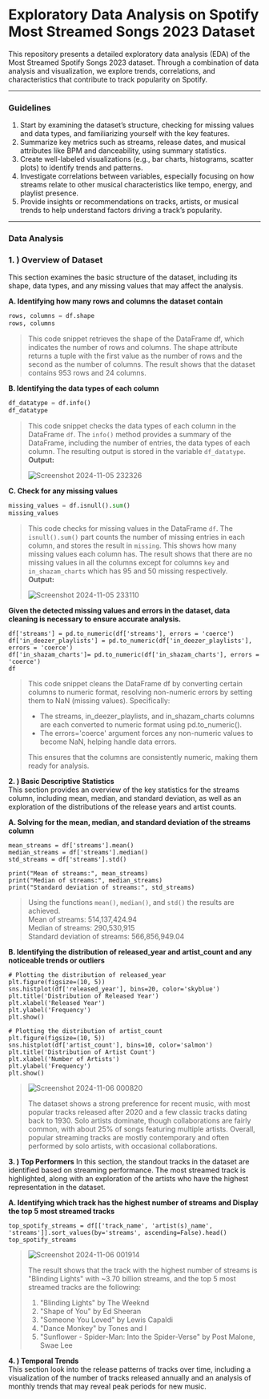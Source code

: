 # Exploratory Data Analysis on Spotify Most Streamed Songs 2023 Dataset
This repository presents a detailed exploratory data analysis (EDA) of the Most Streamed Spotify Songs 2023 dataset. Through a combination of data analysis and visualization, we explore trends, correlations, and characteristics that contribute to track popularity on Spotify.
___
### Guidelines
1. Start by examining the dataset’s structure, checking for missing values and data types, and familiarizing yourself with the key features.
2. Summarize key metrics such as streams, release dates, and musical attributes like BPM and danceability, using summary statistics.
3. Create well-labeled visualizations (e.g., bar charts, histograms, scatter plots) to identify trends and patterns.
4. Investigate correlations between variables, especially focusing on how streams relate to other musical characteristics like tempo, energy, and playlist presence.
5. Provide insights or recommendations on tracks, artists, or musical trends to help understand factors driving a track’s popularity.
___
### Data Analysis 
### 1. ) Overview of Dataset
This section examines the basic structure of the dataset, including its shape, data types, and any missing values that may affect the analysis.<br>

 **A. Identifying how many rows and columns the dataset contain**
```python
rows, columns = df.shape
rows, columns
```
> This code snippet retrieves the shape of the DataFrame df, which indicates the number of rows and columns. The shape attribute returns a tuple with the first value as the number of rows and the second as the number of columns. The result shows that the dataset contains 953 rows and 24 columns. 

 **B. Identifying the data types of each column**
```python
df_datatype = df.info()
df_datatype
```
> This code snippet checks the data types of each column in the DataFrame `df`. The `info()` method provides a summary of the DataFrame, including the number of entries, the data types of each column. The resulting output is stored in the variable `df_datatype`. <br>
> **Output:** <br>
>
> ![Screenshot 2024-11-05 232326](https://github.com/user-attachments/assets/a9395f89-d543-401b-a80a-48aa09284672)

 **C. Check for any missing values**
```python
missing_values = df.isnull().sum()
missing_values
```
> This code checks for missing values in the DataFrame `df`. The `isnull().sum()` part counts the number of missing entries in each column, and stores the result in `missing`. This shows how many missing values each column has. The result shows that there are no missing values in all the columns except for columns `key` and `in_shazam_charts` which has 95 and 50 missing respectively.<br>
> **Output:** <br>
>
> ![Screenshot 2024-11-05 233110](https://github.com/user-attachments/assets/613bb8b7-69e0-4345-8014-2d5debdb0ad1)

**Given the detected missing values and errors in the dataset, data cleaning is necessary to ensure accurate analysis.**
```
df['streams'] = pd.to_numeric(df['streams'], errors = 'coerce')
df['in_deezer_playlists'] = pd.to_numeric(df['in_deezer_playlists'], errors = 'coerce')
df['in_shazam_charts']= pd.to_numeric(df['in_shazam_charts'], errors = 'coerce')
df
```
> This code snippet cleans the DataFrame df by converting certain columns to numeric format, resolving non-numeric errors by setting them to NaN (missing values). Specifically: <br>
> * The streams, in_deezer_playlists, and in_shazam_charts columns are each converted to numeric format using pd.to_numeric(). <br>
> * The errors='coerce' argument forces any non-numeric values to become NaN, helping handle data errors. <br>
>
> This ensures that the columns are consistently numeric, making them ready for analysis.

**2. ) Basic Descriptive Statistics** <br>
This section provides an overview of the key statistics for the streams column, including mean, median, and standard deviation, as well as an exploration of the distributions of the release years and artist counts.

**A. Solving for the mean, median, and standard deviation of the streams column**
```
mean_streams = df['streams'].mean()
median_streams = df['streams'].median()
std_streams = df['streams'].std()

print("Mean of streams:", mean_streams)
print("Median of streams:", median_streams)
print("Standard deviation of streams:", std_streams)
```
> Using the functions `mean()`, `median()`, and `std()` the results are achieved. <br>
> Mean of streams: 514,137,424.94 <br>
> Median of streams: 290,530,915 <br>
> Standard deviation of streams: 566,856,949.04

 **B. Identifying the distribution of released_year and artist_count and any noticeable trends or outliers**
```
# Plotting the distribution of released_year
plt.figure(figsize=(10, 5))
sns.histplot(df['released_year'], bins=20, color='skyblue')
plt.title('Distribution of Released Year')
plt.xlabel('Released Year')
plt.ylabel('Frequency')
plt.show()

# Plotting the distribution of artist_count
plt.figure(figsize=(10, 5))
sns.histplot(df['artist_count'], bins=10, color='salmon')
plt.title('Distribution of Artist Count')
plt.xlabel('Number of Artists')
plt.ylabel('Frequency')
plt.show()
```
> ![Screenshot 2024-11-06 000820](https://github.com/user-attachments/assets/0d289292-2432-4601-8fd1-b02dd89fbeb7)
> 
> The dataset shows a strong preference for recent music, with most popular tracks released after 2020 and a few classic tracks dating back to 1930. Solo artists dominate, though collaborations are fairly common, with about 25% of songs featuring multiple artists. Overall, popular streaming tracks are mostly contemporary and often performed by solo artists, with occasional collaborations.

**3. ) Top Performers**
In this section, the standout tracks in the dataset are identified based on streaming performance. The most streamed track is highlighted, along with an exploration of the artists who have the highest representation in the dataset.

 **A. Identifying which track has the highest number of streams and Display the top 5 most streamed tracks**
```
top_spotify_streams = df[['track_name', 'artist(s)_name', 'streams']].sort_values(by='streams', ascending=False).head()
top_spotify_streams 
```
> ![Screenshot 2024-11-06 001914](https://github.com/user-attachments/assets/ebcd4245-633a-4ae2-bf5c-bbadabd8624d)
> 
> The result shows that the track with the highest number of streams is "Blinding Lights" with ~3.70 billion streams, and the top 5 most streamed tracks are the following:
> 1. "Blinding Lights" by The Weeknd <br>
> 2. "Shape of You" by Ed Sheeran <br>
> 3. "Someone You Loved" by Lewis Capaldi <br>
> 4. "Dance Monkey" by Tones and I <br>
> 5. "Sunflower - Spider-Man: Into the Spider-Verse" by Post Malone, Swae Lee <br>

**4. ) Temporal Trends** <br>
This section look into the release patterns of tracks over time, including a visualization of the number of tracks released annually and an analysis of monthly trends that may reveal peak periods for new music.
